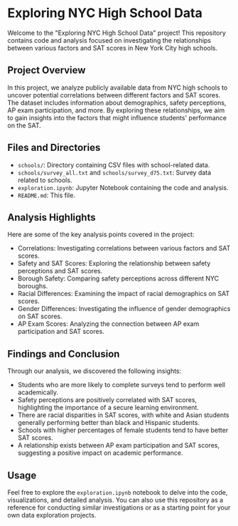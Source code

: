# Exploring NYC High School Data

Welcome to the "Exploring NYC High School Data" project! This repository contains code and analysis focused on investigating the relationships between various factors and SAT scores in New York City high schools.

## Project Overview

In this project, we analyze publicly available data from NYC high schools to uncover potential correlations between different factors and SAT scores. The dataset includes information about demographics, safety perceptions, AP exam participation, and more. By exploring these relationships, we aim to gain insights into the factors that might influence students' performance on the SAT.

## Files and Directories

- `schools/`: Directory containing CSV files with school-related data.
- `schools/survey_all.txt` and `schools/survey_d75.txt`: Survey data related to schools.
- `exploration.ipynb`: Jupyter Notebook containing the code and analysis.
- `README.md`: This file.

## Analysis Highlights

Here are some of the key analysis points covered in the project:

- Correlations: Investigating correlations between various factors and SAT scores.
- Safety and SAT Scores: Exploring the relationship between safety perceptions and SAT scores.
- Borough Safety: Comparing safety perceptions across different NYC boroughs.
- Racial Differences: Examining the impact of racial demographics on SAT scores.
- Gender Differences: Investigating the influence of gender demographics on SAT scores.
- AP Exam Scores: Analyzing the connection between AP exam participation and SAT scores.

## Findings and Conclusion

Through our analysis, we discovered the following insights:

- Students who are more likely to complete surveys tend to perform well academically.
- Safety perceptions are positively correlated with SAT scores, highlighting the importance of a secure learning environment.
- There are racial disparities in SAT scores, with white and Asian students generally performing better than black and Hispanic students.
- Schools with higher percentages of female students tend to have better SAT scores.
- A relationship exists between AP exam participation and SAT scores, suggesting a positive impact on academic performance.

## Usage

Feel free to explore the `exploration.ipynb` notebook to delve into the code, visualizations, and detailed analysis. You can also use this repository as a reference for conducting similar investigations or as a starting point for your own data exploration projects.